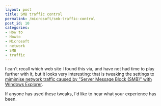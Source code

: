 ```yaml
---
layout: post
title: SMB traffic control
permalink: /microsoft/smb-traffic-control
post_id: 10
categories:
- How to
- Howto
- Microsoft
- network
- SMB
- traffic
---
```


I can't recall which web site I found this via, and have not had time to play further with it, but it looks very interesting: that is tweaking the settings to [mimimise network traffic caused by "Server Message Block (SMB)" with Windows Explorer](http://blogs.technet.com/askperf/archive/2007/09/21/windows-explorer-and-smb-traffic.aspx).

If anyone has used these tweaks, I'd like to hear what your experience has been.
